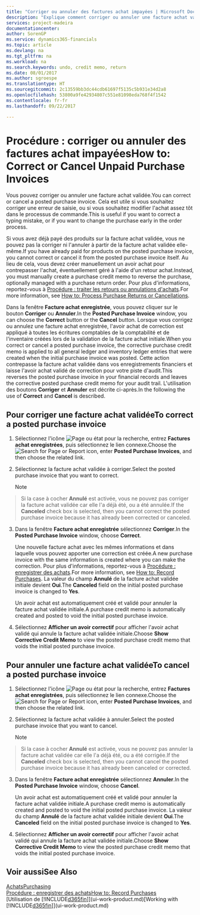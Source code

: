 ```yaml
---
title: "Corriger ou annuler des factures achat impayées | Microsoft Docs"
description: "Explique comment corriger ou annuler une facture achat validée et créer automatiquement un avoir achat."
services: project-madeira
documentationcenter: 
author: SorenGP
ms.service: dynamics365-financials
ms.topic: article
ms.devlang: na
ms.tgt_pltfrm: na
ms.workload: na
ms.search.keywords: undo, credit memo, return
ms.date: 08/01/2017
ms.author: sgroespe
ms.translationtype: HT
ms.sourcegitcommit: 2c13559bb3dc44cdb61697f5135c5b931e34d2a8
ms.openlocfilehash: 53800a9fe42934807c551e81098eda768f4f1542
ms.contentlocale: fr-fr
ms.lasthandoff: 09/22/2017

---
```

# <a name="how-to-correct-or-cancel-unpaid-purchase-invoices"></a><span data-ttu-id="8eb84-103">Procédure : corriger ou annuler des factures achat impayées</span><span class="sxs-lookup"><span data-stu-id="8eb84-103">How to: Correct or Cancel Unpaid Purchase Invoices</span></span>
<span data-ttu-id="8eb84-104">Vous pouvez corriger ou annuler une facture achat validée.</span><span class="sxs-lookup"><span data-stu-id="8eb84-104">You can correct or cancel a posted purchase invoice.</span></span> <span data-ttu-id="8eb84-105">Cela est utile si vous souhaitez corriger une erreur de saisie, ou si vous souhaitez modifier l'achat assez tôt dans le processus de commande.</span><span class="sxs-lookup"><span data-stu-id="8eb84-105">This is useful if you want to correct a typing mistake, or if you want to change the purchase early in the order process.</span></span>

<span data-ttu-id="8eb84-106">Si vous avez déjà payé des produits sur la facture achat validée, vous ne pouvez pas la corriger ni l'annuler à partir de la facture achat validée elle-même.</span><span class="sxs-lookup"><span data-stu-id="8eb84-106">If you have already paid for products on the posted purchase invoice, you cannot correct or cancel it from the posted purchase invoice itself.</span></span> <span data-ttu-id="8eb84-107">Au lieu de cela, vous devez créer manuellement un avoir achat pour contrepasser l'achat, éventuellement géré à l'aide d'un retour achat.</span><span class="sxs-lookup"><span data-stu-id="8eb84-107">Instead, you must manually create a purchase credit memo to reverse the purchase, optionally managed with a purchase return order.</span></span> <span data-ttu-id="8eb84-108">Pour plus d'informations, reportez-vous à [Procédure : traiter les retours ou annulations d'achats](purchasing-how-process-purchase-returns-cancellations.md).</span><span class="sxs-lookup"><span data-stu-id="8eb84-108">For more information, see [How to: Process Purchase Returns or Cancellations](purchasing-how-process-purchase-returns-cancellations.md).</span></span>

<span data-ttu-id="8eb84-109">Dans la fenêtre **Facture achat enregistrée**, vous pouvez cliquer sur le bouton **Corriger** ou **Annuler**.</span><span class="sxs-lookup"><span data-stu-id="8eb84-109">In the **Posted Purchase Invoice** window, you can choose the **Correct** button or the **Cancel** button.</span></span> <span data-ttu-id="8eb84-110">Lorsque vous corrigez ou annulez une facture achat enregistrée, l'avoir achat de correction est appliqué à toutes les écritures comptables de la comptabilité et de l'inventaire créées lors de la validation de la facture achat initiale.</span><span class="sxs-lookup"><span data-stu-id="8eb84-110">When you correct or cancel a posted purchase invoice, the corrective purchase credit memo is applied to all general ledger and inventory ledger entries that were created when the initial purchase invoice was posted.</span></span> <span data-ttu-id="8eb84-111">Cette action contrepasse la facture achat validée dans vos enregistrements financiers et laisse l'avoir achat validé de correction pour votre piste d'audit.</span><span class="sxs-lookup"><span data-stu-id="8eb84-111">This reverses the posted purchase invoice in your financial records and leaves the corrective posted purchase credit memo for your audit trail.</span></span> <span data-ttu-id="8eb84-112">L'utilisation des boutons **Corriger** et **Annuler** est décrite ci-après.</span><span class="sxs-lookup"><span data-stu-id="8eb84-112">In the following the use of **Correct** and **Cancel** is described.</span></span>

## <a name="to-correct-a-posted-purchase-invoice"></a><span data-ttu-id="8eb84-113">Pour corriger une facture achat validée</span><span class="sxs-lookup"><span data-stu-id="8eb84-113">To correct a posted purchase invoice</span></span>
1. <span data-ttu-id="8eb84-114">Sélectionnez l'icône ![Page ou état pour la recherche](media/ui-search/search_small.png "Page ou état pour la recherche"), entrez **Factures achat enregistrées**, puis sélectionnez le lien connexe.</span><span class="sxs-lookup"><span data-stu-id="8eb84-114">Choose the ![Search for Page or Report](media/ui-search/search_small.png "Search for Page or Report icon") icon, enter **Posted Purchase Invoices**, and then choose the related link.</span></span>  
2. <span data-ttu-id="8eb84-115">Sélectionnez la facture achat validée à corriger.</span><span class="sxs-lookup"><span data-stu-id="8eb84-115">Select the posted purchase invoice that you want to correct.</span></span>  

    > [!NOTE]  
>   <span data-ttu-id="8eb84-116">Si la case à cocher **Annulé** est activée, vous ne pouvez pas corriger la facture achat validée car elle l'a déjà été, ou a été annulée.</span><span class="sxs-lookup"><span data-stu-id="8eb84-116">If the **Canceled** check box is selected, then you cannot correct the posted purchase invoice because it has already been corrected or canceled.</span></span>
3. <span data-ttu-id="8eb84-117">Dans la fenêtre **Facture achat enregistrée** sélectionnez **Corriger**.</span><span class="sxs-lookup"><span data-stu-id="8eb84-117">In the **Posted Purchase Invoice** window, choose **Correct**.</span></span>

    <span data-ttu-id="8eb84-118">Une nouvelle facture achat avec les mêmes informations et dans laquelle vous pouvez apporter une correction est créée.</span><span class="sxs-lookup"><span data-stu-id="8eb84-118">A new purchase invoice with the same information is created where you can make the correction.</span></span> <span data-ttu-id="8eb84-119">Pour plus d'informations, reportez-vous à [Procédure : enregistrer des achats](purchasing-how-record-purchases.md).</span><span class="sxs-lookup"><span data-stu-id="8eb84-119">For more information, see [How to: Record Purchases](purchasing-how-record-purchases.md).</span></span> <span data-ttu-id="8eb84-120">La valeur du champ **Annulé** de la facture achat validée initiale devient **Oui**.</span><span class="sxs-lookup"><span data-stu-id="8eb84-120">The **Canceled** field on the initial posted purchase invoice is changed to **Yes**.</span></span>

    <span data-ttu-id="8eb84-121">Un avoir achat est automatiquement créé et validé pour annuler la facture achat validée initiale.</span><span class="sxs-lookup"><span data-stu-id="8eb84-121">A purchase credit memo is automatically created and posted to void the initial posted purchase invoice.</span></span>
4. <span data-ttu-id="8eb84-122">Sélectionnez **Afficher un avoir correctif** pour afficher l'avoir achat validé qui annule la facture achat validée initiale.</span><span class="sxs-lookup"><span data-stu-id="8eb84-122">Choose **Show Corrective Credit Memo** to view the posted purchase credit memo that voids the initial posted purchase invoice.</span></span>

## <a name="to-cancel-a-posted-purchase-invoice"></a><span data-ttu-id="8eb84-123">Pour annuler une facture achat validée</span><span class="sxs-lookup"><span data-stu-id="8eb84-123">To cancel a posted purchase invoice</span></span>
1. <span data-ttu-id="8eb84-124">Sélectionnez l'icône ![Page ou état pour la recherche](media/ui-search/search_small.png "Page ou état pour la recherche"), entrez **Factures achat enregistrées**, puis sélectionnez le lien connexe.</span><span class="sxs-lookup"><span data-stu-id="8eb84-124">Choose the ![Search for Page or Report](media/ui-search/search_small.png "Search for Page or Report icon") icon, enter **Posted Purchase Invoices**, and then choose the related link.</span></span>  
2. <span data-ttu-id="8eb84-125">Sélectionnez la facture achat validée à annuler.</span><span class="sxs-lookup"><span data-stu-id="8eb84-125">Select the posted purchase invoice that you want to cancel.</span></span>

    > [!NOTE]  
>   <span data-ttu-id="8eb84-126">Si la case à cocher **Annulé** est activée, vous ne pouvez pas annuler la facture achat validée car elle l'a déjà été, ou a été corrigée.</span><span class="sxs-lookup"><span data-stu-id="8eb84-126">If the **Canceled** check box is selected, then you cannot cancel the posted purchase invoice because it has already been canceled or corrected.</span></span>
3. <span data-ttu-id="8eb84-127">Dans la fenêtre **Facture achat enregistrée** sélectionnez **Annuler**.</span><span class="sxs-lookup"><span data-stu-id="8eb84-127">In the **Posted Purchase Invoice** window, choose **Cancel**.</span></span>

    <span data-ttu-id="8eb84-128">Un avoir achat est automatiquement créé et validé pour annuler la facture achat validée initiale.</span><span class="sxs-lookup"><span data-stu-id="8eb84-128">A purchase credit memo is automatically created and posted to void the initial posted purchase invoice.</span></span> <span data-ttu-id="8eb84-129">La valeur du champ **Annulé** de la facture achat validée initiale devient **Oui**.</span><span class="sxs-lookup"><span data-stu-id="8eb84-129">The **Canceled** field on the initial posted purchase invoice is changed to **Yes**.</span></span>
4. <span data-ttu-id="8eb84-130">Sélectionnez **Afficher un avoir correctif** pour afficher l'avoir achat validé qui annule la facture achat validée initiale.</span><span class="sxs-lookup"><span data-stu-id="8eb84-130">Choose **Show Corrective Credit Memo** to view the posted purchase credit memo that voids the initial posted purchase invoice.</span></span>

## <a name="see-also"></a><span data-ttu-id="8eb84-131">Voir aussi</span><span class="sxs-lookup"><span data-stu-id="8eb84-131">See Also</span></span>
[<span data-ttu-id="8eb84-132">Achats</span><span class="sxs-lookup"><span data-stu-id="8eb84-132">Purchasing</span></span>](purchasing-manage-purchasing.md)  
[<span data-ttu-id="8eb84-133">Procédure : enregistrer des achats</span><span class="sxs-lookup"><span data-stu-id="8eb84-133">How to: Record Purchases</span></span>](purchasing-how-record-purchases.md)  
<span data-ttu-id="8eb84-134">[Utilisation de [!INCLUDE[d365fin](includes/d365fin_md.md)]](ui-work-product.md)</span><span class="sxs-lookup"><span data-stu-id="8eb84-134">[Working with [!INCLUDE[d365fin](includes/d365fin_md.md)]](ui-work-product.md)</span></span>

